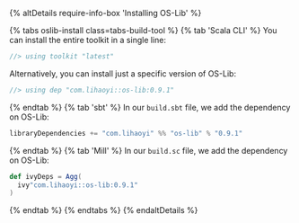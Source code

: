 {% altDetails require-info-box 'Installing OS-Lib' %}

{% tabs oslib-install class=tabs-build-tool %}
{% tab 'Scala CLI' %}
You can install the entire toolkit in a single line:
```scala
//> using toolkit "latest"
```

Alternatively, you can install just a specific version of OS-Lib:
```scala
//> using dep "com.lihaoyi::os-lib:0.9.1"
```
{% endtab %}
{% tab 'sbt' %}
In our `build.sbt` file, we add the dependency on OS-Lib:
```scala
libraryDependencies += "com.lihaoyi" %% "os-lib" % "0.9.1"
```
{% endtab %}
{% tab 'Mill' %}
In our `build.sc` file, we add the dependency on OS-Lib:
```scala
def ivyDeps = Agg(
  ivy"com.lihaoyi::os-lib:0.9.1"
)
```
{% endtab %}
{% endtabs %}
{% endaltDetails %}
